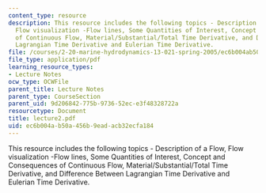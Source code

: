 ```yaml
---
content_type: resource
description: This resource includes the following topics - Description of a Flow,
  Flow visualization -Flow lines, Some Quantities of Interest, Concept and Consequences
  of Continuous Flow, Material/Substantial/Total Time Derivative, and Difference Between
  Lagrangian Time Derivative and Eulerian Time Derivative.
file: /courses/2-20-marine-hydrodynamics-13-021-spring-2005/ec6b004ab50a456b9eadacb32ecfa184_lecture2.pdf
file_type: application/pdf
learning_resource_types:
- Lecture Notes
ocw_type: OCWFile
parent_title: Lecture Notes
parent_type: CourseSection
parent_uid: 9d206842-775b-9736-52ec-e3f48328722a
resourcetype: Document
title: lecture2.pdf
uid: ec6b004a-b50a-456b-9ead-acb32ecfa184
---
```

This resource includes the following topics - Description of a Flow, Flow visualization -Flow lines, Some Quantities of Interest, Concept and Consequences of Continuous Flow, Material/Substantial/Total Time Derivative, and Difference Between Lagrangian Time Derivative and Eulerian Time Derivative.

